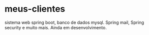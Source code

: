 # meus-clientes
sistema web spring boot, banco de dados mysql. Spring mail, Spring security e muito mais. Ainda em desenvolvimento.
